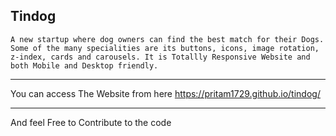 Tindog
-------------------------------------------------------------------------------------------------------------------------------------------------------------------------
    A new startup where dog owners can find the best match for their Dogs.
    Some of the many specialities are its buttons, icons, image rotation, 
    z-index, cards and carousels. It is Totallly Responsive Website and 
    both Mobile and Desktop friendly.
    
-------------------------------------------------------------------------------------------------------------------------------------------------------------------------

You can access The Website from here https://pritam1729.github.io/tindog/

-------------------------------------------------------------------------------------------------------------------------------------------------------------------------

And feel Free to Contribute to the code

